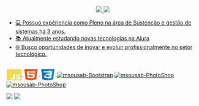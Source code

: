 <div align="center">
  <a href="https://github.com/msousab">
  <img height="180em" src="https://github-readme-stats.vercel.app/api?username=msousab&show_icons=true&theme=dark&include_all_commits=true&count_private=true"/>
  <img height="180em" src="https://github-readme-stats.vercel.app/api/top-langs/?username=msousab&layout=compact&langs_count=7&theme=dark"/>
</div>


- 💻 Possuo expêriencia como Pleno na área de Sustenção e gestão de sistemas há 3 anos.
- 📚 Atualmente estudando novas tecnologias na Alura
- 🌐 Busco oportunidades de inovar e evoluir profissionalmente no setor tecnológico.

</div>
<div style="display: inline_block"><br>
  <img align="center" alt="msousab-Js" height="30" width="40" src="https://raw.githubusercontent.com/devicons/devicon/master/icons/javascript/javascript-plain.svg">
  <img align="center" alt="msousab-HTML" height="30" width="40" src="https://raw.githubusercontent.com/devicons/devicon/master/icons/html5/html5-original.svg">
  <img align="center" alt="msousab-CSS" height="30" width="40" src="https://raw.githubusercontent.com/devicons/devicon/master/icons/css3/css3-original.svg">
  <img align="center" alt="msousab-Bootstrap" height="30" width="40" src="https://cdn.jsdelivr.net/gh/devicons/devicon/icons/bootstrap/bootstrap-original.svg">
  <img align="center" alt="msousab-PhotoShop" height="30" width="40" src="https://cdn.jsdelivr.net/gh/devicons/devicon/icons/photoshop/photoshop-plain.svg">
  <img align="center" alt="msousab-PhotoShop" height="30" width="40" src="https://cdn.jsdelivr.net/gh/devicons/devicon/icons/mysql/mysql-plain-wordmark.svg" > 
  <p></p>
 </div>

<div> 
<a href = "mailto:mateus.sousa.barbosa98@gmail.com"><img src="https://img.shields.io/badge/-Gmail-%23333?style=for-the-badge&logo=gmail&logoColor=white" target="_blank"></a>
<a href="https://www.linkedin.com/in/mateussousabarbosa" target="_blank"><img src="https://img.shields.io/badge/-LinkedIn-%230077B5?style=for-the-badge&logo=linkedin&logoColor=white" target="_blank"></a> 
 </div>
